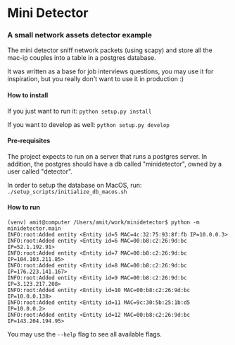# Mini Detector
### A small network assets detector example

The mini detector sniff network packets (using scapy) and store all the mac-ip couples into a table in a postgres database.

It was written as a base for job interviews questions, you may use it for inspiration, but you really don't want to use it in production :)

#### How to install
If you just want to run it:
```python setup.py install```

If you want to develop as well:
```python setup.py develop```

#### Pre-requisites
The project expects to run on a server that runs a postgres server. In addition, the postgres should have a db called "minidetector", owned by a user called "detector".
 
In order to setup the database on MacOS, run:
```./setup_scripts/initialize_db_macos.sh```

#### How to run
```
(venv) amit@computer /Users/amit/work/minidetector$ python -m minidetector.main
INFO:root:Added entity <Entity id=5 MAC=4c:32:75:93:8f:fb IP=10.0.0.3>
INFO:root:Added entity <Entity id=6 MAC=00:b8:c2:26:9d:bc IP=52.1.192.91>
INFO:root:Added entity <Entity id=7 MAC=00:b8:c2:26:9d:bc IP=104.103.211.85>
INFO:root:Added entity <Entity id=8 MAC=00:b8:c2:26:9d:bc IP=176.223.141.167>
INFO:root:Added entity <Entity id=9 MAC=00:b8:c2:26:9d:bc IP=3.123.217.208>
INFO:root:Added entity <Entity id=10 MAC=00:b8:c2:26:9d:bc IP=10.0.0.138>
INFO:root:Added entity <Entity id=11 MAC=9c:30:5b:25:1b:d5 IP=10.0.0.2>
INFO:root:Added entity <Entity id=12 MAC=00:b8:c2:26:9d:bc IP=143.204.194.95>
```
You may use the `--help` flag to see all available flags.
